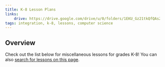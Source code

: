 ```yaml
---
title: K-8 Lesson Plans
links:
    drive: https://drive.google.com/drive/u/0/folders/1EKU_Gz21tkQfQAsZZK4PeI0MW0HUx4VH
tags: integration, k-8, lessons, computer science
---
```


## Overview

Check out the list below for miscellaneous lessons for grades K-8! You can also [search for lessons on this page](/library/search).